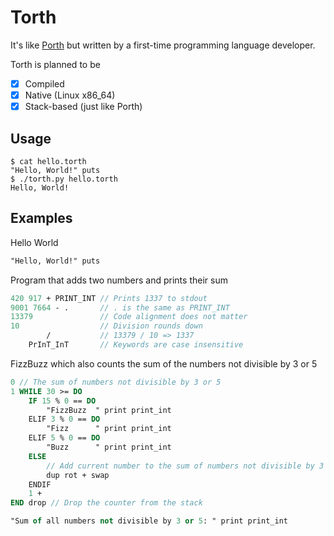 # Torth

It's like [Porth](https://gitlab.com/tsoding/porth) but written by a first-time programming language developer.

Torth is planned to be
- [x] Compiled
- [x] Native (Linux x86_64)
- [x] Stack-based (just like Porth)

## Usage

```console
$ cat hello.torth
"Hello, World!" puts
$ ./torth.py hello.torth
Hello, World!
```

## Examples

Hello World

```pascal
"Hello, World!" puts
```

Program that adds two numbers and prints their sum

```pascal
420 917 + PRINT_INT // Prints 1337 to stdout
9001 7664 - .       // . is the same as PRINT_INT
13379               // Code alignment does not matter
10                  // Division rounds down
        /           // 13379 / 10 => 1337
    PrInT_InT       // Keywords are case insensitive
```

FizzBuzz which also counts the sum of the numbers not divisible by 3 or 5

```pascal
0 // The sum of numbers not divisible by 3 or 5
1 WHILE 30 >= DO
    IF 15 % 0 == DO
        "FizzBuzz  " print print_int
    ELIF 3 % 0 == DO
        "Fizz      " print print_int
    ELIF 5 % 0 == DO
        "Buzz      " print print_int
    ELSE
        // Add current number to the sum of numbers not divisible by 3 or 5
        dup rot + swap
    ENDIF
    1 +
END drop // Drop the counter from the stack

"Sum of all numbers not divisible by 3 or 5: " print print_int
```